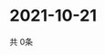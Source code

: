 # 2021-10-21
  共 0条

  <!-- BEGIN -->
  <!-- 最后更新时间Thu Oct 21 2021 06:05:17 GMT+0000 (Coordinated Universal Time) -->
  
  <!-- END -->
  
  